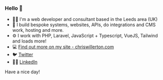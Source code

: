### Hello 👋

- 👨‍💻 I'm a web developer and consultant based in the Leeds area (UK)
- 📄 I build bespoke systems, websites, APIs, do integrations and CMS work, hosting and more.
- ⚙️ I work with PHP, Laravel, JavaScript + Typescript, VueJS, Tailwind and loads more!
- 💻 [Find out more on my site - chriswillerton.com](https://chriswillerton.com)
- 🐦 [Twitter](https://twitter.com/lebowskichris)
- 👨‍💼 [LinkedIn](https://www.linkedin.com/in/chris-willerton)

Have a nice day!
